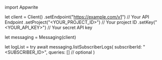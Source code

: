 import Appwrite

let client = Client()
    .setEndpoint("https://example.com/v1") // Your API Endpoint
    .setProject("<YOUR_PROJECT_ID>") // Your project ID
    .setKey("<YOUR_API_KEY>") // Your secret API key

let messaging = Messaging(client)

let logList = try await messaging.listSubscriberLogs(
    subscriberId: "<SUBSCRIBER_ID>",
    queries: [] // optional
)

